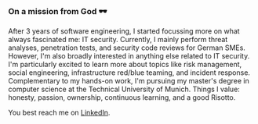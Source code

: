 ### On a mission from God 🕶

After 3 years of software engineering, I started focussing more on what always fascinated me: IT security.
Currently, I mainly perform threat analyses, penetration tests, and security code reviews for German SMEs.
However, I'm also broadly interested in anything else related to IT security. I'm particularly excited to learn more about topics like risk management, social engineering, infrastructure red/blue teaming, and incident response.
Complementary to my hands-on work, I'm pursuing my master's degree in computer science at the Technical University of Munich.
Things I value: honesty, passion, ownership, continuous learning, and a good Risotto.

You best reach me on [LinkedIn](https://www.linkedin.com/in/nico-fechtner-08397a171/).
